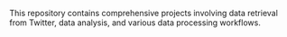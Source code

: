 This repository contains comprehensive projects involving data retrieval from Twitter, data analysis, and various data processing workflows.
